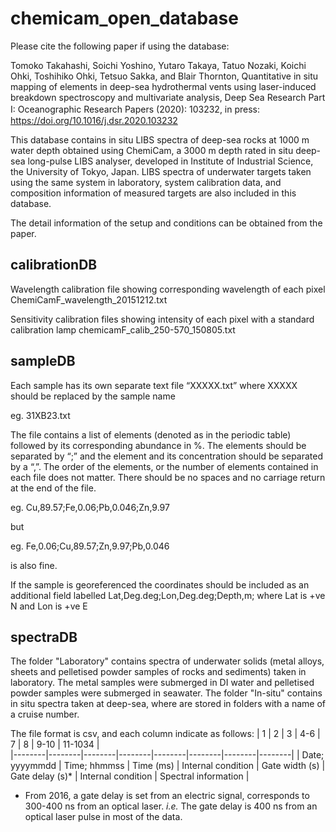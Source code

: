 # chemicam_open_database
Please cite the following paper if using the database:

Tomoko Takahashi, Soichi Yoshino, Yutaro Takaya, Tatuo Nozaki, Koichi Ohki, Toshihiko Ohki, Tetsuo Sakka, and Blair Thornton, 
Quantitative in situ mapping of elements in deep-sea hydrothermal vents using laser-induced breakdown spectroscopy and multivariate analysis, 
Deep Sea Research Part I: Oceanographic Research Papers (2020): 103232, in press:　https://doi.org/10.1016/j.dsr.2020.103232

This database contains in situ LIBS spectra of deep-sea rocks at 1000 m water depth obtained using ChemiCam, a 3000 m depth rated in situ deep-sea long-pulse LIBS analyser, developed in Institute of Industrial Science, the University of Tokyo, Japan. 
LIBS spectra of underwater targets taken using the same system in laboratory, system calibration data, and composition information of measured targets are also included in this database.

The detail information of the setup and conditions can be obtained from the paper. 

## calibrationDB

Wavelength calibration file showing corresponding wavelength of each pixel
ChemiCamF_wavelength_20151212.txt

Sensitivity calibration files showing intensity of each pixel with a standard calibration lamp
chemicamF_calib_250-570_150805.txt

## sampleDB

Each sample has its own separate text file “XXXXX.txt” where XXXXX should be replaced by the sample name

eg. 31XB23.txt

The file contains a list of elements (denoted as in the periodic table) followed by its corresponding abundance in %. The elements should be separated by “;” and the element and its concentration should be separated by a “,”. The order of the elements, or the number of elements contained in each file does not matter. There should be no spaces and no carriage return at the end of the file.

eg. Cu,89.57;Fe,0.06;Pb,0.046;Zn,9.97

but 

eg. Fe,0.06;Cu,89.57;Zn,9.97;Pb,0.046

is also fine.

If the sample is georeferenced the coordinates should be included as an additional field labelled Lat,Deg.deg;Lon,Deg.deg;Depth,m; where Lat is +ve N and Lon is +ve E


## spectraDB

The folder "Laboratory" contains spectra of underwater solids (metal alloys, sheets and pelletised powder samples of rocks and sediments) taken in laboratory. The metal samples were submerged in DI water and pelletised powder samples were submerged in seawater. 
The folder "In-situ" contains in situ spectra taken at deep-sea, where are stored in folders with a name of a cruise number. 

The file format is csv, and each column indicate as follows:
| 1 | 2 | 3 | 4-6 | 7 | 8 | 9-10 | 11-1034 |  
|--------|--------|--------|--------|--------|--------|--------|--------|
| Date; yyyymmdd | Time; hhmmss | Time (ms) | Internal condition | Gate width (s) | Gate delay (s)* | Internal condition | Spectral information |
* From 2016, a gate delay is set from an electric signal, corresponds to 300-400 ns from an optical laser. *i.e.* The gate delay is 400 ns from an optical laser pulse in most of the data. 


